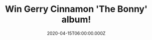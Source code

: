 ---
campaign-uuid: "c-f0216ad0-8217-4b10-8baf-0c661fae1b19"
type: "Competition"
category: "Music"
date: "2020-04-15T06:00:00.000Z"
end-date: "2020-06-15T23:59:00.000Z"
disable-form: false
is_promoted: false
has_entry_page: true
title: "Win Gerry Cinnamon 'The Bonny' album!"
competition-description: "<p>We have on our hands the album of the Scottish singer-songwriter\
  \ and acoustic guitarist Gerry Cinnamon: 'The Bonny'. His songs tell relatable stories\
  \ which have captured the imagination of audiences up and down the country.</p>\n\
  <p>Do you want it? Click below for a chance to win now.</p>\n"
hero-header: "Win Gerry Cinnamon 'The Bonny' album!"
terms-confirmation: "N/A"
banner-img: "https://assets.expresslyapp.com/asset-5ae662c8-5fcf-415b-8033-a6ab0aa84e04.jpg"
logo-left-href: "aaa.nme.com"
logo-left-image: "https://assets.expresslyapp.com/asset-fc16dbb5-72f1-40b7-a66e-d16fab289aed.jpg"
logo-left-title: "NME AAA"
bg-image-hero: "https://assets.expresslyapp.com/asset-0a621719-4219-4616-bf37-3489c5b50673.jpg"
bg-image-first: "https://assets.expresslyapp.com/asset-51a6f114-07b1-4e3f-a9d2-de28f6f791d3.jpg"
section1-content: "<p>Everything that Gerry has achieved has been done entirely independently\
  \ via his own label Little Runaway. It's the result of making a connection with\
  \ fans in the purest way. His songs tell relatable stories which have captured the\
  \ imagination of audiences up and down the country.</p>\n<p>Gerry makes a habit\
  \ of whipping the audience into a frenzy which sees them leaving on a high and wanting\
  \ more! Click below for a chance to take his album home with you.</p>\n<p>Good luck!</p>\n"
entry-title: "Win Gerry Cinnamon 'The Bonny' album!"
entry-content: "<p>Enter the draw to win Gerry Cinnamon 'The Bonny' album by completing\
  \ the form below before 23:59 on the 15th of June 2020.</p>\n"
has-winner: true
winner-title: "CONGRATULATIONS to Louise C. who won Gerry Cinnamon 'The Bonny' album!"
winner-banner: "https://assets.expresslyapp.com/asset-e974eda0-e998-44b0-8026-a57a484181a5.jpg"
prize-description: "Gerry Cinnamon 'The Bonny' album!"
special-conditions: "Multiple entries are allowed up to one every day."
country-restrictions:
- "GB"
---